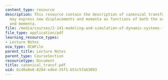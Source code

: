 ```yaml
---
content_type: resource
description: This resource contain the description of canonical transformation which
  may express new displacements and momenta as functions of both the original displacements
  and momenta.
file: /media/courses/2-141-modeling-and-simulation-of-dynamic-systems-fall-2006/6cd8a8e68284e4bd35f1b51c5fa63093_canonical_transf.pdf
file_type: application/pdf
learning_resource_types:
- Lecture Notes
ocw_type: OCWFile
parent_title: Lecture Notes
parent_type: CourseSection
resourcetype: Document
title: canonical_transf.pdf
uid: 6cd8a8e6-8284-e4bd-35f1-b51c5fa63093
---
```

